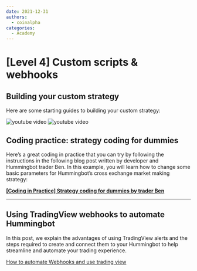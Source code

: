 ```yaml
---
date: 2021-12-31
authors:
  - coinalpha
categories:
  - Academy
---
```


# [Level 4] Custom scripts & webhooks


## **Building your custom strategy**

Here are some starting guides to building your custom strategy:

![youtube video](https://www.youtube.com/embed/td-E3M0qRsA?list=PLDwlNkL_4MMfdo3Vax5HUwvaduSu33-Mk)
![youtube video](https://www.youtube.com/embed/mmevT04BHPE?list=PLDwlNkL_4MMfdo3Vax5HUwvaduSu33-Mk)

<!-- more -->

## **Coding practice: strategy coding for dummies**

Here’s a great coding in practice that you can try by following the instructions in the following blog post written by developer and Hummingbot trader Ben. In this example, you will learn how to change some basic parameters for Hummingbot’s cross exchange market making strategy:

[**[Coding in Practice] Strategy coding for dummies by trader Ben**](https://www.notion.so/Coding-in-Practice-Strategy-coding-for-dummies-by-trader-Ben-1a3528af8e1f479b968f34ccff89795c?ref=blog.hummingbot.org)

---

## **Using TradingView webhooks to automate Hummingbot**

In this post, we explain the advantages of using TradingView alerts and the steps required to create and connect them to your Hummingbot to help streamline and automate your trading experience.

[How to automate Webhooks and use trading view](https://hummingbot.io/en/blog/2021-01-automate-tradingview-for-hummingbot?_ga=2.10689590.32517802.1633936292-1486649827.1628237708&ref=blog.hummingbot.org)

